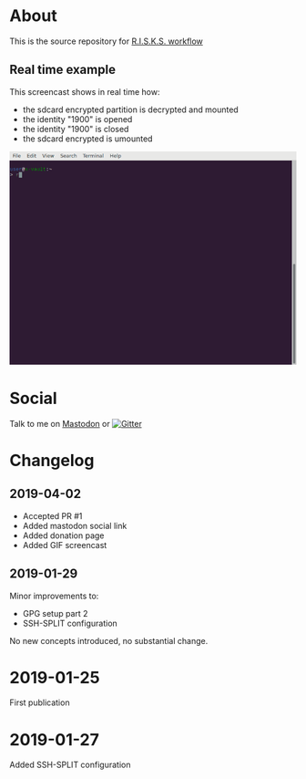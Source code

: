 # About

This is the source repository for [R.I.S.K.S. workflow](https://19hundreds.github.io/risks-workflow/)

## Real time example

This screencast shows in real time how:

* the sdcard encrypted partition is decrypted and mounted
* the identity "1900" is opened
* the identity "1900" is closed
* the sdcard encrypted is umounted

![RISKS common workflow](https://github.com/19hundreds/risks-workflow/raw/master/images/what_to_expect_from_risks.gif "RISKS common workflow")

# Social

Talk to me on [Mastodon](https://19hundreds.github.io/risks-workflow/changelog) or 
[![Gitter](https://badges.gitter.im/RISKS-workflow/community.svg)](https://gitter.im/RISKS-workflow/community?utm_source=badge&utm_medium=badge&utm_campaign=pr-badge)

# Changelog

## 2019-04-02

* Accepted PR #1
* Added mastodon social link
* Added donation page
* Added GIF screencast

## 2019-01-29

Minor improvements to:

* GPG setup part 2
* SSH-SPLIT configuration

No new concepts introduced, no substantial change.

# 2019-01-25

First publication

# 2019-01-27

Added SSH-SPLIT configuration

